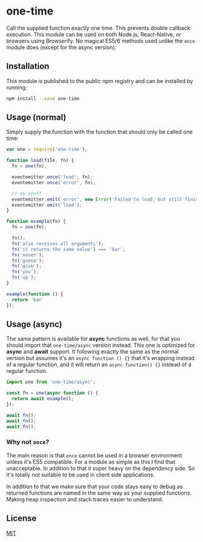 # one-time

Call the supplied function exactly one time. This prevents double callback
execution. This module can be used on both Node.js, React-Native, or browsers
using Browserify. No magical ES5/6 methods used unlike the `once` module does
(except for the async version).

## Installation

This module is published to the public npm registry and can be installed
by running:

```sh
npm install --save one-time
```

## Usage (normal)

Simply supply the function with the function that should only be called one
time:

```js
var one = require('one-time');

function load(file, fn) {
  fn = one(fn);

  eventemitter.once('load', fn);
  eventemitter.once('error', fn);

  // do stuff
  eventemitter.emit('error', new Error('Failed to load, but still finished'));
  eventemitter.emit('load');
}

function example(fn) {
  fn = one(fn);

  fn();
  fn('also receives all arguments');
  fn('it returns the same value') === 'bar';
  fn('never');
  fn('gonna');
  fn('give');
  fn('you');
  fn('up');
}

example(function () {
  return 'bar'
});
```

## Usage (async)

The same pattern is available for **async** functions as well, for that you
should import that `one-time/async` version instead. This one is optimized
for **async** and **await** support. It following exactly the same as the
normal version but assumes it's an `async function () {}` that it's wrapping
instead of a regular function, and it will return an `async function() {}`
instead of a regular function.

```js
import one from 'one-time/async';

const fn = one(async function () {
  return await example();
});

await fn();
await fn();
await fn();
```

### Why not `once`?

The main reason is that `once` cannot be used in a browser environment unless
it's ES5 compatible. For a module as simple as this I find that unacceptable. In
addition to that it super heavy on the dependency side. So it's totally not
suitable to be used in client side applications.

In addition to that we make sure that your code stays easy to debug as returned
functions are named in the same way as your supplied functions. Making heap
inspection and stack traces easier to understand.

## License

[MIT](LICENSE)
